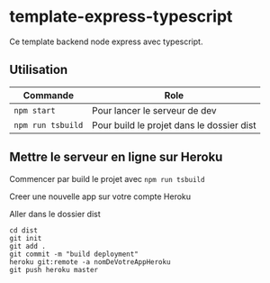 # template-express-typescript

Ce template backend node express avec typescript.

## Utilisation

Commande | Role
--- | --- 
`npm start` | Pour lancer le serveur de dev
`npm run tsbuild` | Pour build le projet dans le dossier dist

## Mettre le serveur en ligne sur Heroku

Commencer par build le projet avec 
`npm run tsbuild`

Creer une nouvelle app sur votre compte Heroku

Aller dans le dossier dist

```
cd dist
git init
git add .
git commit -m "build deployment"
heroku git:remote -a nomDeVotreAppHeroku
git push heroku master
```
